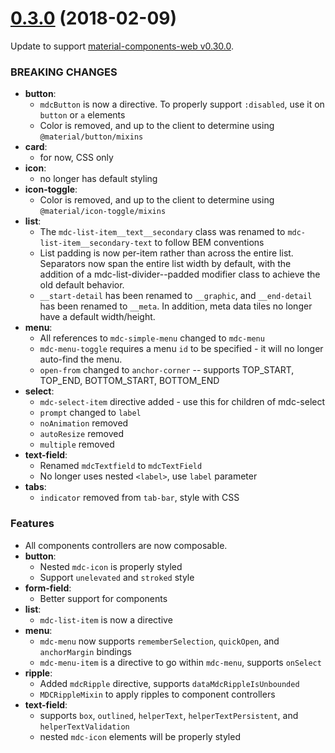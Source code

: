 <a name="0.3.0"></a>
# [0.3.0](https://github.com/fintechstudios/angularjs-mdc/compare/v0.2.9....v0.3.0) (2018-02-09)

Update to support [material-components-web v0.30.0](https://github.com/material-components/material-components-web/tree/v0.30.0).

### BREAKING CHANGES
* **button**:
    * `mdcButton` is now a directive. To properly support `:disabled`, use it on `button` or `a` elements
    * Color is removed, and up to the client to determine using `@material/button/mixins`
* **card**:
    * for now, CSS only
* **icon**:
    * no longer has default styling
* **icon-toggle**:
    * Color is removed, and up to the client to determine using `@material/icon-toggle/mixins`
* **list**:
    * The `mdc-list-item__text__secondary` class was renamed to `mdc-list-item__secondary-text` to follow BEM conventions
    * List padding is now per-item rather than across the entire list. Separators now span the entire list width
      by default, with the addition of a mdc-list-divider--padded modifier class to achieve the old default behavior.
    * `__start-detail` has been renamed to `__graphic`, and `__end-detail` has been renamed to `__meta`.
      In addition, meta data tiles no longer have a default width/height.
* **menu**:
    * All references to `mdc-simple-menu` changed to `mdc-menu`
    * `mdc-menu-toggle` requires a menu `id` to be specified - it will no longer auto-find the menu.
    * `open-from` changed to `anchor-corner` -- supports TOP_START, TOP_END, BOTTOM_START, BOTTOM_END
* **select**:
    * `mdc-select-item` directive added - use this for children of mdc-select
    * `prompt` changed to `label`
    * `noAnimation` removed
    * `autoResize` removed
    * `multiple` removed
* **text-field**:
    * Renamed `mdcTextfield` to `mdcTextField`
    * No longer uses nested `<label>`, use `label` parameter
* **tabs**:
    * `indicator` removed from `tab-bar`, style with CSS

### Features
* All components controllers are now composable.
* **button**:
    * Nested `mdc-icon` is properly styled
    * Support `unelevated` and `stroked` style
* **form-field**:
    * Better support for components
* **list**:
    * `mdc-list-item` is now a directive
* **menu**:
    * `mdc-menu` now supports `rememberSelection`, `quickOpen`, and `anchorMargin` bindings
    * `mdc-menu-item` is a directive to go within `mdc-menu`, supports `onSelect`
* **ripple**:
    * Added `mdcRipple` directive, supports `dataMdcRippleIsUnbounded`
    * `MDCRippleMixin` to apply ripples to component controllers
* **text-field**:
    * supports `box`, `outlined`, `helperText`, `helperTextPersistent`, and `helperTextValidation`
    * nested `mdc-icon` elements will be properly styled